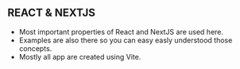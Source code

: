 ## REACT & NEXTJS
- Most important properties of React and NextJS are used here.
- Examples are also there so you can easy easly understood those concepts.
- Mostly all app are created using Vite.